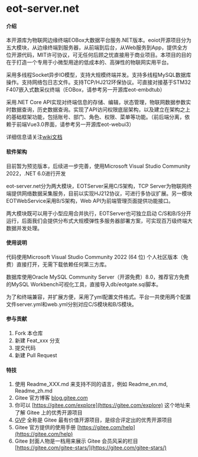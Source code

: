 # eot-server.net

#### 介绍
本开源库为物联网边缘终端EOBox大数据平台服务.NET版本。eoiot开源项目分为五大模块，从边缘终端到服务器，从前端到后台，从Web服务到App，提供全方位开源代码，MIT许可协议，可无任何后顾之忧直接用于商业项目。本项目的目的在于打造一个专用于小微型用途的低成本的、高弹性的物联网实用平台。

采用多线程Socket异步IO模型，支持大规模终端并发。支持多线程MySQL数据库操作。支持网络包日志文件。支持TCP/HJ212环保协议。可直接对接基于STM32 F407嵌入式数采仪终端（EOBox，请参考另一开源库eot-embdtub）

采用.NET Core API实现对终端信息的存储、编辑，状态管理，物联网数据参数实时数据查询，历史数据查询。实现了API访问权限底层架构，以及建立在架构之上的基础框架功能，包括账号、部门、角色、权限、菜单等功能。（前后端分离，依赖于前端Vue3.0界面，请参考另一开源库eot-webui3）

详细信息请关注[wiki文档](https://gitee.com/bigbook2000/eot-server.net/wikis/pages)

#### 软件架构
目前暂为预览版本，后续进一步完善，使用Microsoft Visual Studio Community 2022，.NET 6.0进行开发

eot-server.net分为两大模块，EOTServer采用C/S架构，TCP Server为物联网终端提供网络数据采集服务，目前以实现HJ212协议，可进行多协议扩展。另一模块EOTWebService采用B/S架构，Web API为前端管理页面提供功能接口。

两大模块既可以用于小型应用合并执行，EOTServer也可独立启动 C/S和B/S分开运行，后面我们会提供分布式大规模弹性多服务器部署方案，可实现百万级终端大数据并发处理。

#### 使用说明
代码使用Microsoft Visual Studio Community 2022 (64 位) 个人社区版本（免费）直接打开，无需下载依赖任何第三方库。

数据库使用Oracle MySQL Community Server（开源免费）8.0，推荐官方免费的MySQL Workbench可视化工具，直接导入db/eotgate.sql脚本。

为了和终端兼容，并扩展方便，采用了yml配置文件格式。平台一共使用两个配置文件server.yml和web.yml分别对应C/S模块和B/S模块。


#### 参与贡献

1.  Fork 本仓库
2.  新建 Feat_xxx 分支
3.  提交代码
4.  新建 Pull Request


#### 特技

1.  使用 Readme\_XXX.md 来支持不同的语言，例如 Readme\_en.md, Readme\_zh.md
2.  Gitee 官方博客 [blog.gitee.com](https://blog.gitee.com)
3.  你可以 [https://gitee.com/explore](https://gitee.com/explore) 这个地址来了解 Gitee 上的优秀开源项目
4.  [GVP](https://gitee.com/gvp) 全称是 Gitee 最有价值开源项目，是综合评定出的优秀开源项目
5.  Gitee 官方提供的使用手册 [https://gitee.com/help](https://gitee.com/help)
6.  Gitee 封面人物是一档用来展示 Gitee 会员风采的栏目 [https://gitee.com/gitee-stars/](https://gitee.com/gitee-stars/)
